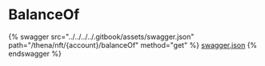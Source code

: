 # BalanceOf

{% swagger src="../../../../.gitbook/assets/swagger.json" path="/thena/nft/{account}/balanceOf" method="get" %}
[swagger.json](../../../../.gitbook/assets/swagger.json)
{% endswagger %}
